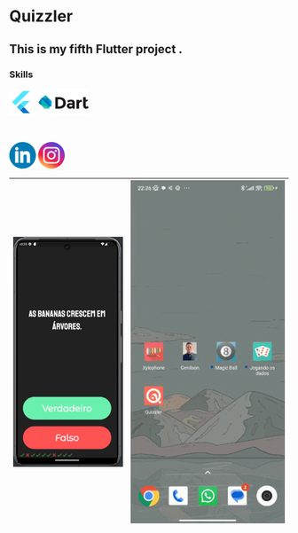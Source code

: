 # Quizzler

##  This is my fifth Flutter project .

###  Skills

<p align="left">
   <img src="https://github.com/GenilsonDC/Skills_icons_48x48/blob/main/icons/flutter.png?raw=true"  alt="flutter" />  <img src="https://github.com/GenilsonDC/Skills_icons_48x48/blob/main/icons/dart.png?raw=true"  alt="dart language" />
</p>
​     

[![linkedin](Documentation/linkedin.png)](https://www.linkedin.com/in/genilson-do-carmo-8a42b89a/) [![instagram](Documentation/instagram.png)](https://www.instagram.com/genilson_carmo/)



| <img src="Documentation/img1.png" alt="tela"  /> | <img src="Documentation/gif1.gif" alt="tela"  /> |
| :----------------------------------------------: | :----------------------------------------------: |

